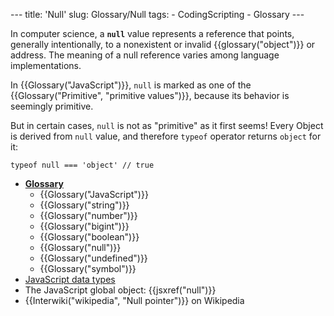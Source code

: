 --- title: 'Null' slug: Glossary/Null tags: - CodingScripting - Glossary ---

In computer science, a **`null`** value represents a reference that points, generally intentionally, to a nonexistent or invalid {{glossary("object")}} or address. The meaning of a null reference varies among language implementations.

In {{Glossary("JavaScript")}}, `null` is marked as one of the {{Glossary("Primitive", "primitive values")}}, because its behavior is seemingly primitive.

But in certain cases, `null` is not as "primitive" as it first seems! Every Object is derived from `null` value, and therefore `typeof` operator returns `object` for it:

    typeof null === 'object' // true

-   **[Glossary](/en-US/docs/Glossary)**
    -   {{Glossary("JavaScript")}}
    -   {{Glossary("string")}}
    -   {{Glossary("number")}}
    -   {{Glossary("bigint")}}
    -   {{Glossary("boolean")}}
    -   {{Glossary("null")}}
    -   {{Glossary("undefined")}}
    -   {{Glossary("symbol")}}
-   [JavaScript data types](/en-US/docs/Web/JavaScript/Data_structures)
-   The JavaScript global object: {{jsxref("null")}}
-   {{Interwiki("wikipedia", "Null pointer")}} on Wikipedia
